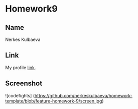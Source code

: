 # Homework9

## Name

Nerkes Kulbaeva


## Link

My profile [link](https://codefights.com/profile/nerkeskulbae/stats).


## Screenshot

![codefights] (https://github.com/nerkeskulbaeva/homework-template/blob/feature-homework-9/screen.jpg)
